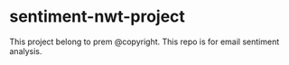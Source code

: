 # sentiment-nwt-project
This project belong to prem @copyright.
This repo is for email sentiment analysis.